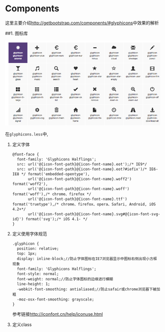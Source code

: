 # Components

这里主要介绍<http://getbootstrap.com/components/#glyphicons>中效果的解析

##1. 图标库

![图标库](QQ20151223-0.png)

在`glyphicons.less`中,

1. 定义字体

    ```less
    @font-face {
      font-family: 'Glyphicons Halflings';
      src: url('@{icon-font-path}@{icon-font-name}.eot');/* IE9*/
      src: url('@{icon-font-path}@{icon-font-name}.eot?#iefix')/* IE6-IE8 */ format('embedded-opentype'),
           url('@{icon-font-path}@{icon-font-name}.woff2') format('woff2'),
           url('@{icon-font-path}@{icon-font-name}.woff') format('woff'),/* chrome、firefox */
           url('@{icon-font-path}@{icon-font-name}.ttf') format('truetype'),/* chrome、firefox、opera、Safari, Android, iOS 4.2+*/
           url('@{icon-font-path}@{icon-font-name}.svg#@{icon-font-svg-id}') format('svg');/* iOS 4.1- */
    }
    
    ```
2. 定义使用字体规范
    ```less
    .glyphicon {
      position: relative;
      top: 1px;
      display: inline-block;//防止字体图标在IE7浏览器显示中图标右侧出现小方框现象
      font-family: 'Glyphicons Halflings';
      font-style: normal;
      font-weight: normal;//防止字体图标的边缘进行模糊
      line-height: 1;
      -webkit-font-smoothing: antialiased;//防止safair或chrome浏览器下被加粗
      -moz-osx-font-smoothing: grayscale;
    }
    ```
    参考链接<http://iconfont.cn/help/iconuse.html>
3. 定义class